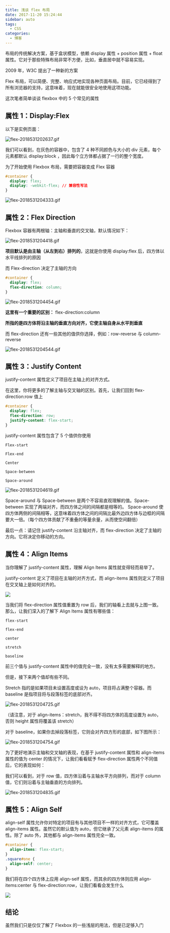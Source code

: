 ```yaml
---
title: 浅谈 flex 布局
date: 2017-11-20 15:24:44
sidebar: auto
tags:
  - CSS
categories:
  - 博客
---
```


布局的传统解决方案，基于盒状模型，依赖 display 属性 + position 属性 + float 属性。它对于那些特殊布局非常不方便，比如，垂直居中就不容易实现。

2009 年，W3C 提出了一种新的方案

Flex 布局，可以简便、完整、响应式地实现各种页面布局。目前，它已经得到了所有浏览器的支持，这意味着，现在就能很安全地使用这项功能。

<!-- more -->

这次笔者简单谈谈 flexbox 中的 5 个常见的属性

## 属性 1：Display:Flex

以下是实例页面：

![flex-2018531202637.gif](https://i.loli.net/2020/01/12/GdVT2yZcYCEa7wh.gif)

我们可以看到，在灰色的容器中，包含了 4 种不同颜色与大小的 div 元素，每个元素都默认 display:block ，因此每个立方体都占据了一行的整个宽度。

为了开始使用 Flexbox 布局，需要把容器变成 Flex 容器

```css
#container {
  display: flex;
  display: -webkit-flex; // 兼容性写法
}
```

![flex-2018531204333.gif](https://i.loli.net/2020/01/12/hGHwtovUefVYgxP.gif)

## 属性 2：Flex Direction

Flexbox 容器有两根轴：主轴和垂直的交叉轴，默认情况如下：

![flex-2018531204418.gif](https://i.loli.net/2020/01/12/tiCId2BZSO9cUXs.png)

**项目默认是由主轴（从左到右）排列的**，这就是你使用 display:flex 后，四方体以水平线排列的原因

而 Flex-direction 决定了主轴的方向

```css
#container {
  display: flex;
  flex-direction: column;
}
```

![flex-2018531204454.gif](https://i.loli.net/2020/01/12/Nx5KQhTmeXS1HCB.gif)

**这里有一个重要的区别：** flex-direction:column

**所指的是四方体将沿主轴的垂直方向对齐，它使主轴自身从水平到垂直**

而 flex-direction 还有一些其他的值供你选择，例如：row-reverse 与 column-reverse

![flex-2018531204544.gif](https://i.loli.net/2020/01/12/ruQsTePAvoOBhZY.gif)

## 属性 3：Justify Content

justify-content 属性定义了项目在主轴上的对齐方式。

在这里，你将更多的了解主轴与交叉轴的区别。首先，让我们回到 flex-direction:row 值上

```css
#container {
  display: flex;
  flex-direction: row;
  justify-content: flex-start;
}
```

justify-content 属性包含了 5 个值供你使用

```
Flex-start

Flex-end

Center

Space-between

Space-around
```

![flex-2018531204619.gif](https://i.loli.net/2020/01/12/8vNuFhKcM5otilx.gif)

Space-around 与 Space-between 是两个不容易直观理解的值。Space-between 实现了两端对齐，而四方体之间的间隔都是相等的。
Space-around 使四方体两侧的间隔相等，这意味着四方体之间的间隔比最外边四方体与边框的间隔要大一倍。（每个四方体贡献了不重叠的等量余量，从而使空间翻倍）

最后一点：请记住 justify-content 沿主轴对齐，而 flex-direction 决定了主轴的方向。它将决定你移动的方向。

## 属性 4：Align Items

当你理解了 justify-content 属性，理解 Align Items 属性就变得轻而易举了。

justify-content 定义了项目在主轴的对齐方式，而 align-items 属性则定义了项目在交叉轴上是如何对齐的。

![](https://i.loli.net/2020/01/12/7S1AOL6Erb4z5PG.png)

当我们将 flex-direction 属性值重置为 row 后，我们的轴看上去就与上图一致。那么，让我们深入的了解下 Align Items 属性有哪些值：

```
flex-start

flex-end

center

stretch

baseline
```

前三个值与 justify-content 属性中的值完全一致，没有太多需要解释的地方。

但是，接下来两个值却有些不同。

Stretch 指的是如果项目未设置高度或设为 auto，项目将占满整个容器。而 baseline 是指项目将与段落标签的底部对齐。

![flex-2018531204725.gif](https://i.loli.net/2020/01/12/ZpchzrqnakwBXFQ.gif)

（请注意，对于 align-items：stretch，我不得不将四方体的高度设置为 auto，否则 height 属性将覆盖该 stretch）

对于 baseline，如果你去掉段落标签，它则会对齐四方形的底部，如下图所示：

![flex-2018531204754.gif](https://i.loli.net/2020/01/12/CV9pw1FvPI3ueYa.png)

为了更好地演示主轴和交叉轴的表现，在基于 justify-content 属性和 align-items 属性的值为 center 的情况下，让我们看看赋予 flex-direction 属性两个不同值后，它的表现如何：

我们可以看到，对于 row 值，四方体沿着与主轴水平方向排列，而对于 column 值，它们则沿着与主轴垂直的方向排列。

![flex-2018531204835.gif](https://i.loli.net/2020/01/12/SglQNTmiMpLdnkP.gif)

## 属性 5：Align Self

align-self 属性允许你对特定的项目有与其他项目不一样的对齐方式，它可覆盖 align-items 属性。虽然它的默认值为 auto，但它继承了父元素 align-items 的属性。除了 auto 外，其他都与 align-items 属性完全一致。

```css
#container {
  align-items: flex-start;
}
.square#one {
  align-self: center;
}
```

我们将在四个四方体上应用 align-self 属性，而其余的四方体则应用 align-items:center 与 flex-direction:row，让我们看看会发生什么

![](https://i.loli.net/2020/01/12/DflZ2opug6yMTO4.png)

## 结论

虽然我们只是仅仅了解了 Flexbox 的一些浅层的用法，但是已足够入门

